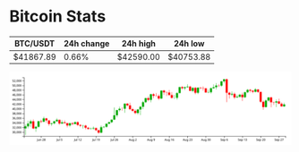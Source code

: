 # Bitcoin Stats

BTC/USDT|24h change|24h high|24h low|
|---|---|---|---|
|$41867.89|0.66%|$42590.00|$40753.88|

<img src="./chart.svg">

